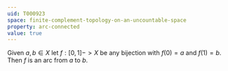 ```yaml
---
uid: T000923
space: finite-complement-topology-on-an-uncountable-space
property: arc-connected
value: true
---
```

Given $a,b \in X$ let $f:[0,1] -> X$ be any bijection with $f(0)=a$ and $f(1)=b$. Then $f$ is an arc from $a$ to $b$.

